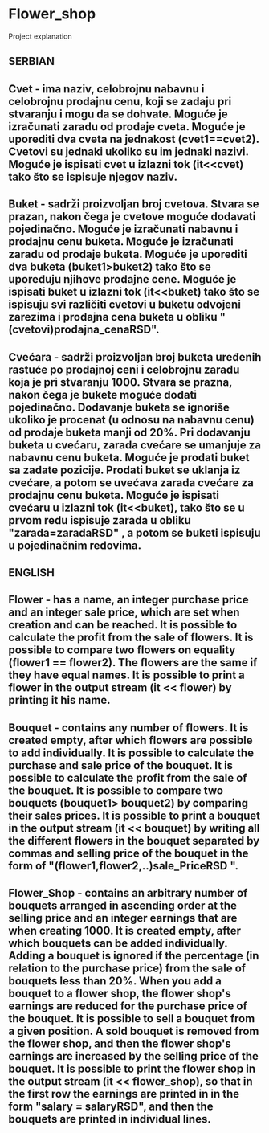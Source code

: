 # Flower_shop
Project explanation

SERBIAN
-
Cvet - ima naziv, celobrojnu nabavnu i celobrojnu prodajnu cenu, koji se zadaju pri
stvaranju i mogu da se dohvate. Moguće je izračunati zaradu od prodaje cveta. Moguće je
uporediti dva cveta na jednakost (cvet1==cvet2). Cvetovi su jednaki ukoliko su im
jednaki nazivi. Moguće je ispisati cvet u izlazni tok (it<<cvet) tako što se ispisuje
njegov naziv.
-
Buket - sadrži proizvoljan broj cvetova. Stvara se prazan, nakon čega je cvetove moguće
dodavati pojedinačno. Moguće je izračunati nabavnu i prodajnu cenu buketa. Moguće je
izračunati zaradu od prodaje buketa. Moguće je uporediti dva buketa (buket1>buket2)
tako što se upoređuju njihove prodajne cene. Moguće je ispisati buket u izlazni tok
(it<<buket) tako što se ispisuju svi različiti cvetovi u buketu odvojeni zarezima i
prodajna cena buketa u obliku "(cvetovi)prodajna_cenaRSD".
-
Cvećara - sadrži proizvoljan broj buketa uređenih rastuće po prodajnoj ceni i celobrojnu
zaradu koja je pri stvaranju 1000. Stvara se prazna, nakon čega je bukete moguće dodati
pojedinačno. Dodavanje buketa se ignoriše ukoliko je procenat (u odnosu na nabavnu cenu)
od prodaje buketa manji od 20%. Pri dodavanju buketa u cvećaru, zarada cvećare se umanjuje
za nabavnu cenu buketa. Moguće je prodati buket sa zadate pozicije. Prodati buket se
uklanja iz cvećare, a potom se uvećava zarada cvećare za prodajnu cenu buketa. Moguće je
ispisati cvećaru u izlazni tok (it<<buket), tako što se u prvom redu ispisuje zarada u
obliku "zarada=zaradaRSD" , a potom se buketi ispisuju u pojedinačnim redovima.
-

ENGLISH
-
Flower - has a name, an integer purchase price and an integer sale price, which are set when
creation and can be reached. It is possible to calculate the profit from the sale of flowers. 
It is possible to compare two flowers on equality (flower1 == flower2). The flowers are the same 
if they have equal names. It is possible to print a flower in the output stream (it << flower) by 
printing it his name.
-
Bouquet - contains any number of flowers. It is created empty, after which flowers are possible to
add individually. It is possible to calculate the purchase and sale price of the bouquet. It is possible to
calculate the profit from the sale of the bouquet. It is possible to compare two bouquets (bouquet1> bouquet2)
by comparing their sales prices. It is possible to print a bouquet in the output stream
(it << bouquet) by writing all the different flowers in the bouquet separated by commas and
selling price of the bouquet in the form of "(flower1,flower2,..)sale_PriceRSD ".
-
Flower_Shop - contains an arbitrary number of bouquets arranged in ascending order at the selling price and an integer
earnings that are when creating 1000. It is created empty, after which bouquets can be added
individually. Adding a bouquet is ignored if the percentage (in relation to the purchase price)
from the sale of bouquets less than 20%. When you add a bouquet to a flower shop, the flower shop's earnings are reduced
for the purchase price of the bouquet. It is possible to sell a bouquet from a given position. A sold bouquet is
removed from the flower shop, and then the flower shop's earnings are increased by the selling price of the bouquet. It is possible to
print the flower shop in the output stream (it << flower_shop), so that in the first row the earnings are printed in
in the form "salary = salaryRSD", and then the bouquets are printed in individual lines.
-
